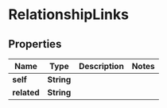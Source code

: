 # RelationshipLinks

## Properties
Name | Type | Description | Notes
------------ | ------------- | ------------- | -------------
**self** | **String** |  | 
**related** | **String** |  | 
